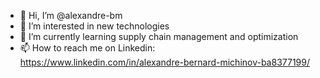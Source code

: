 - 👋 Hi, I’m @alexandre-bm
- 👀 I’m interested in new technologies
- 🌱 I’m currently learning supply chain management and optimization
- 📫 How to reach me on Linkedin: https://www.linkedin.com/in/alexandre-bernard-michinov-ba8377199/

<!---
alexandre-bm/alexandre-bm is a ✨ special ✨ repository because its `README.md` (this file) appears on your GitHub profile.
You can click the Preview link to take a look at your changes.
--->
